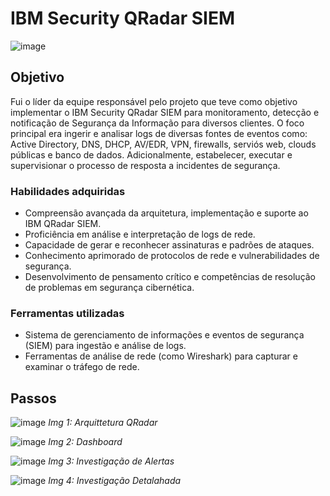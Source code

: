 # IBM Security QRadar SIEM
![image](https://github.com/celsofalcao/qradar/assets/162662857/b57fee89-41b5-414d-b179-6cd9a2a42409)

## Objetivo

Fui o líder da equipe responsável pelo projeto que teve como objetivo implementar o IBM Security QRadar SIEM para monitoramento, detecção e notificação de Segurança da Informação para diversos clientes.
O foco principal era ingerir e analisar logs de diversas fontes de eventos como: Active Directory, DNS, DHCP, AV/EDR, VPN, firewalls, serviós web, clouds públicas e banco de dados. Adicionalmente, estabelecer, executar e supervisionar o processo de resposta a incidentes de segurança.

### Habilidades adquiridas

- Compreensão avançada da arquitetura, implementação e suporte ao IBM QRadar SIEM.
- Proficiência em análise e interpretação de logs de rede.
- Capacidade de gerar e reconhecer assinaturas e padrões de ataques.
- Conhecimento aprimorado de protocolos de rede e vulnerabilidades de segurança.
- Desenvolvimento de pensamento crítico e competências de resolução de problemas em segurança cibernética.

### Ferramentas utilizadas

- Sistema de gerenciamento de informações e eventos de segurança (SIEM) para ingestão e análise de logs.
- Ferramentas de análise de rede (como Wireshark) para capturar e examinar o tráfego de rede.


## Passos

![image](https://github.com/celsofalcao/qradar/assets/162662857/8b6fd97d-4d5e-4286-bdb0-27f2cfdc288f)
*Img 1: Arquittetura QRadar*

![image](https://github.com/celsofalcao/qradar/assets/162662857/5358aa83-8e4c-4b1f-a400-cf9184f31e67)
*Img 2: Dashboard*

![image](https://github.com/celsofalcao/qradar/assets/162662857/653232c4-ccb1-4cec-82c7-8ed942f1a6ca)
*Img 3: Investigação de Alertas*

![image](https://github.com/celsofalcao/qradar/assets/162662857/0aeb20fe-a9c4-4510-b545-5b60ea0e11c1)
*Img 4: Investigação Detalahada*
